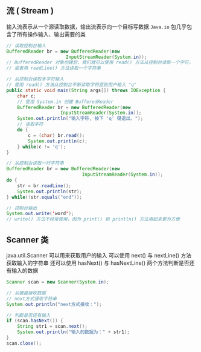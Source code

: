 
## 流 ( Stream )
输入流表示从一个源读取数据，输出流表示向一个目标写数据
`Java.io` 包几乎包含了所有操作输入、输出需要的类
```java
// 读取控制台输入
BufferedReader br = new BufferedReader(new 
                      InputStreamReader(System.in));
// BufferedReader 对象创建后，我们就可以使用 read() 方法从控制台读取一个字符，
// 或者用 readLine() 方法读取一个字符串

// 从控制台读取多字符输入
// 使用 read() 方法从控制台不断读取字符直到用户输入 "q"
public static void main(String args[]) throws IOException {
    char c;
    // 使用 System.in 创建 BufferedReader 
    BufferedReader br = new BufferedReader(new 
                    InputStreamReader(System.in));
    System.out.println("输入字符, 按下 'q' 键退出。");
    // 读取字符
    do {
        c = (char) br.read();
        System.out.println(c);
    } while(c != 'q');
}

// 从控制台读取一行字符串
BufferedReader br = new BufferedReader(new
                            InputStreamReader(System.in));
do {
    str = br.readLine();
    System.out.println(str);
} while(!str.equals("end"));

// 控制台输出
System.out.write('word');
// write() 方法不经常使用，因为 print() 和 println() 方法用起来更为方便
```
## Scanner 类
java.util.Scanner 可以用来获取用户的输入
可以使用 next() 与 nextLine() 方法获取输入的字符串
还可以使用 hasNext() 与 hasNextLine() 两个方法判断是否还有输入的数据
```java
Scanner scan = new Scanner(System.in);

// 从键盘接收数据
// next方式接收字符串
System.out.println("next方式接收：");

// 判断是否还有输入
if (scan.hasNext()) {
    String str1 = scan.next();
    System.out.println("输入的数据为：" + str1);
}
scan.close();
```